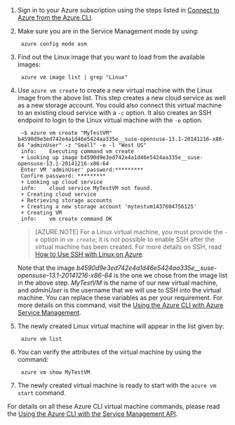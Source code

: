 1. Sign in to your Azure subscription using the steps listed in [Connect to Azure from the Azure CLI](/documentation/articles/xplat-cli-connect).

2. Make sure you are in the Service Management mode by using:

        azure config mode asm

3. Find out the Linux image that you want to load from the available images:

        azure vm image list | grep "Linux"

4. Use `azure vm create` to create a new virtual machine with the Linux image from the above list. This step creates a new cloud service as well as a new storage account. You could also connect this virtual machine to an existing cloud service with a `-c` option. It also creates an SSH endpoint to login to the Linux virtual machine with the `-e` option.

        ~$ azure vm create "MyTestVM" b4590d9e3ed742e4a1d46e5424aa335e__suse-opensuse-13.1-20141216-x86-64 "adminUser" -z "Small" -e -l "West US"
        info:    Executing command vm create
        + Looking up image b4590d9e3ed742e4a1d46e5424aa335e__suse-opensuse-13.1-20141216-x86-64
        Enter VM 'adminUser' password:*********
        Confirm password: *********
        + Looking up cloud service
        info:    cloud service MyTestVM not found.
        + Creating cloud service
        + Retrieving storage accounts
        + Creating a new storage account 'mytestvm1437604756125'
        + Creating VM
        info:    vm create command OK

    >[AZURE.NOTE] For a Linux virtual machine, you must provide the `-e` option in `vm create`; it is not possible to enable SSH after the virtual machine has been created. For more details on SSH, read [How to Use SSH with Linux on Azure](/documentation/articles/virtual-machines-linux-use-ssh-key).

    Note that the image *b4590d9e3ed742e4a1d46e5424aa335e__suse-opensuse-13.1-20141216-x86-64* is the one we chose from the image list in the above step. *MyTestVM* is the name of our new virtual machine, and *adminUser* is the username that we will use to SSH into the virtual machine. You can replace these variables as per your requirement. For more details on this command, visit the [Using the Azure CLI with Azure Service Management](/documentation/articles/virtual-machines-command-line-tools).

5. The newly created Linux virtual machine will appear in the list given by:

        azure vm list

6. You can verify the attributes of the virtual machine by using the command:

        azure vm show MyTestVM

7. The newly created virtual machine is ready to start with the `azure vm start` command.

For details on all these Azure CLI virtual machine commands, please read the [Using the Azure CLI with the Service Management API](/documentation/articles/virtual-machines-command-line-tools).
